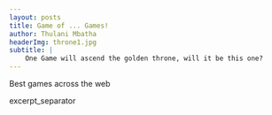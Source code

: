 ```yaml
---
layout: posts
title: Game of ... Games!
author: Thulani Mbatha
headerImg: throne1.jpg
subtitle: |
    One Game will ascend the golden throne, will it be this one?
---
```


Best games across the web

excerpt_separator
